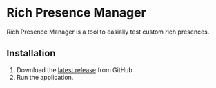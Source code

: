 # Rich Presence Manager
Rich Presence Manager is a tool to easially test custom rich presences. 

## Installation
1. Download the [latest release](https://github.com/Mattx8y/RichPresenceManager/releases) from GitHub
2. Run the application.
